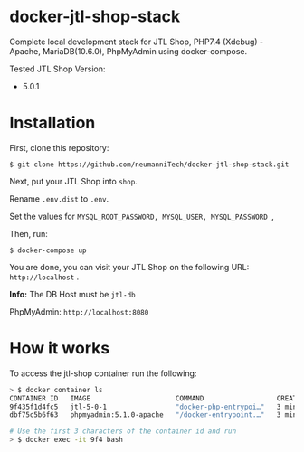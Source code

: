 # docker-jtl-shop-stack
Complete local development stack for JTL Shop, PHP7.4 (Xdebug) - Apache, MariaDB(10.6.0), PhpMyAdmin using docker-compose.

Tested JTL Shop Version:
- 5.0.1

# Installation
First, clone this repository:

`$ git clone https://github.com/neumanniTech/docker-jtl-shop-stack.git`

Next, put your JTL Shop into `shop`.

Rename `.env.dist` to `.env`. 

Set the values for `MYSQL_ROOT_PASSWORD, MYSQL_USER, MYSQL_PASSWORD `,

Then, run:

`$ docker-compose up`

You are done, you can visit your JTL Shop on the following URL: `http://localhost` . 

**Info:** The DB Host must be `jtl-db`

PhpMyAdmin: `http://localhost:8080`

# How it works
To access the jtl-shop container run the following:

```bash
> $ docker container ls
CONTAINER ID   IMAGE                     COMMAND                  CREATED             STATUS             PORTS                                            NAMES
9f435f1d4fc5   jtl-5-0-1                 "docker-php-entrypoi…"   3 minutes ago       Up 6 seconds       0.0.0.0:80->80/tcp                               docker-jtl-shop-stack_jtl-shop_1
dbf75c5b6f63   phpmyadmin:5.1.0-apache   "/docker-entrypoint.…"   3 minutes ago       Up 7 seconds       0.0.0.0:8080->80/tcp                             docker-jtl-shop-stack_phpmyadmin_1

# Use the first 3 characters of the container id and run
> $ docker exec -it 9f4 bash
```



